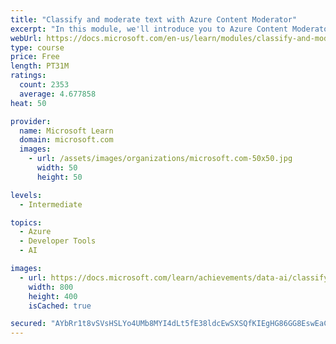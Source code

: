 ```yaml
---
title: "Classify and moderate text with Azure Content Moderator"
excerpt: "In this module, we'll introduce you to Azure Content Moderator and show how to use it for text moderation"
webUrl: https://docs.microsoft.com/en-us/learn/modules/classify-and-moderate-text-with-azure-content-moderator/
type: course
price: Free
length: PT31M
ratings:
  count: 2353
  average: 4.677858
heat: 50

provider:
  name: Microsoft Learn
  domain: microsoft.com
  images:
    - url: /assets/images/organizations/microsoft.com-50x50.jpg
      width: 50
      height: 50

levels:
  - Intermediate

topics:
  - Azure
  - Developer Tools
  - AI

images:
  - url: https://docs.microsoft.com/learn/achievements/data-ai/classify-and-moderate-text-with-azure-content-moderator-social.png
    width: 800
    height: 400
    isCached: true

secured: "AYbRr1t8vSVsHSLYo4UMb8MYI4dLt5fE38ldcEwSXSQfKIEgHG86GG8EswEaCrgI6VF3K92Ko+inc65YEZcfedv9TiE9tcnNOi9+JG6jP30EeBB95lY8zQsjx9Zdtsx/ZnqwPtQ/02H4DBDmg8Ny+RJr3k57D81Rvg1R5rke4h02HP33v/2OwSE5bGdgQyCdkGsWpwdklQgmxexi+JeHujYlO+aUobSXyyhI35o+ApVgUOcxxWFU8XwZFsRPDzHnCYJmHwDSxKtOw81o9CvKVza/NaG8h0PBV3cUd7G4PGd2dCEyv6415bdYhab1URa99HTnvnFCiYJ2O5cyfT9ZeFHScObDqMycKpSznX6HyX+amhby16n4yMIJ+kdywOuivXfiLyh/MqpR14R1kmLQpPH80hqXa0W7+oKMriBIUIg=;isSwEcAaFnjcdvKT3eAiSQ=="
---
```


